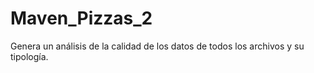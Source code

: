 # Maven_Pizzas_2
Genera un análisis de la calidad de los datos de todos los archivos y su tipología.
